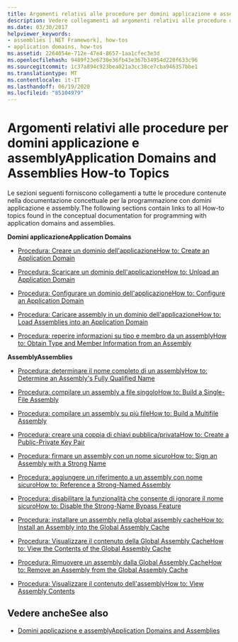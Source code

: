 ```yaml
---
title: Argomenti relativi alle procedure per domini applicazione e assembly
description: Vedere collegamenti ad argomenti relativi alle procedure disponibili nella documentazione concettuale per la programmazione con i domini applicazione e gli assembly in .NET.
ms.date: 03/30/2017
helpviewer_keywords:
- assemblies [.NET Framework], how-tos
- application domains, how-tos
ms.assetid: 2264054e-712e-47e4-8657-1aa1cfec3e3d
ms.openlocfilehash: 9489f23e6730e36fb43e367b34954d220f633c96
ms.sourcegitcommit: 1c37a894c923bea021a3cc38ce7cba946357bbe1
ms.translationtype: MT
ms.contentlocale: it-IT
ms.lasthandoff: 06/19/2020
ms.locfileid: "85104979"
---
```

# <a name="application-domains-and-assemblies-how-to-topics"></a><span data-ttu-id="3ea0d-103">Argomenti relativi alle procedure per domini applicazione e assembly</span><span class="sxs-lookup"><span data-stu-id="3ea0d-103">Application Domains and Assemblies How-to Topics</span></span>
<span data-ttu-id="3ea0d-104">Le sezioni seguenti forniscono collegamenti a tutte le procedure contenute nella documentazione concettuale per la programmazione con domini applicazione e assembly.</span><span class="sxs-lookup"><span data-stu-id="3ea0d-104">The following sections contain links to all How-to topics found in the conceptual documentation for programming with application domains and assemblies.</span></span>  
  
 <span data-ttu-id="3ea0d-105">**Domini applicazione**</span><span class="sxs-lookup"><span data-stu-id="3ea0d-105">**Application Domains**</span></span>  
  
- [<span data-ttu-id="3ea0d-106">Procedura: Creare un dominio dell'applicazione</span><span class="sxs-lookup"><span data-stu-id="3ea0d-106">How to: Create an Application Domain</span></span>](how-to-create-an-application-domain.md)  
  
- [<span data-ttu-id="3ea0d-107">Procedura: Scaricare un dominio dell'applicazione</span><span class="sxs-lookup"><span data-stu-id="3ea0d-107">How to: Unload an Application Domain</span></span>](how-to-unload-an-application-domain.md)  
  
- [<span data-ttu-id="3ea0d-108">Procedura: Configurare un dominio dell'applicazione</span><span class="sxs-lookup"><span data-stu-id="3ea0d-108">How to: Configure an Application Domain</span></span>](how-to-configure-an-application-domain.md)  
  
- [<span data-ttu-id="3ea0d-109">Procedura: Caricare assembly in un dominio dell'applicazione</span><span class="sxs-lookup"><span data-stu-id="3ea0d-109">How to: Load Assemblies into an Application Domain</span></span>](how-to-load-assemblies-into-an-application-domain.md)  
  
- [<span data-ttu-id="3ea0d-110">Procedura: reperire informazioni su tipo e membro da un assembly</span><span class="sxs-lookup"><span data-stu-id="3ea0d-110">How to: Obtain Type and Member Information from an Assembly</span></span>](../reflection-and-codedom/get-type-member-information.md)  
  
 <span data-ttu-id="3ea0d-111">**Assembly**</span><span class="sxs-lookup"><span data-stu-id="3ea0d-111">**Assemblies**</span></span>  
  
- [<span data-ttu-id="3ea0d-112">Procedura: determinare il nome completo di un assembly</span><span class="sxs-lookup"><span data-stu-id="3ea0d-112">How to: Determine an Assembly's Fully Qualified Name</span></span>](../../standard/assembly/find-fully-qualified-name.md)  
  
- [<span data-ttu-id="3ea0d-113">Procedura: compilare un assembly a file singolo</span><span class="sxs-lookup"><span data-stu-id="3ea0d-113">How to: Build a Single-File Assembly</span></span>](build-single-file-assembly.md)  
  
- [<span data-ttu-id="3ea0d-114">Procedura: compilare un assembly su più file</span><span class="sxs-lookup"><span data-stu-id="3ea0d-114">How to: Build a Multifile Assembly</span></span>](build-multifile-assembly.md)  
  
- [<span data-ttu-id="3ea0d-115">Procedura: creare una coppia di chiavi pubblica/privata</span><span class="sxs-lookup"><span data-stu-id="3ea0d-115">How to: Create a Public-Private Key Pair</span></span>](../../standard/assembly/create-public-private-key-pair.md)  
  
- [<span data-ttu-id="3ea0d-116">Procedura: firmare un assembly con un nome sicuro</span><span class="sxs-lookup"><span data-stu-id="3ea0d-116">How to: Sign an Assembly with a Strong Name</span></span>](../../standard/assembly/sign-strong-name.md)  
  
- [<span data-ttu-id="3ea0d-117">Procedura: aggiungere un riferimento a un assembly con nome sicuro</span><span class="sxs-lookup"><span data-stu-id="3ea0d-117">How to: Reference a Strong-Named Assembly</span></span>](../../standard/assembly/reference-strong-named.md)  
  
- [<span data-ttu-id="3ea0d-118">Procedura: disabilitare la funzionalità che consente di ignorare il nome sicuro</span><span class="sxs-lookup"><span data-stu-id="3ea0d-118">How to: Disable the Strong-Name Bypass Feature</span></span>](../../standard/assembly/disable-strong-name-bypass-feature.md)  
  
- [<span data-ttu-id="3ea0d-119">Procedura: installare un assembly nella global assembly cache</span><span class="sxs-lookup"><span data-stu-id="3ea0d-119">How to: Install an Assembly into the Global Assembly Cache</span></span>](install-assembly-into-gac.md)  
  
- [<span data-ttu-id="3ea0d-120">Procedura: Visualizzare il contenuto della Global Assembly Cache</span><span class="sxs-lookup"><span data-stu-id="3ea0d-120">How to: View the Contents of the Global Assembly Cache</span></span>](how-to-view-the-contents-of-the-gac.md)  
  
- [<span data-ttu-id="3ea0d-121">Procedura: Rimuovere un assembly dalla Global Assembly Cache</span><span class="sxs-lookup"><span data-stu-id="3ea0d-121">How to: Remove an Assembly from the Global Assembly Cache</span></span>](how-to-remove-an-assembly-from-the-gac.md)  
  
- [<span data-ttu-id="3ea0d-122">Procedura: Visualizzare il contenuto dell'assembly</span><span class="sxs-lookup"><span data-stu-id="3ea0d-122">How to: View Assembly Contents</span></span>](../../standard/assembly/view-contents.md)  
  
## <a name="see-also"></a><span data-ttu-id="3ea0d-123">Vedere anche</span><span class="sxs-lookup"><span data-stu-id="3ea0d-123">See also</span></span>

- [<span data-ttu-id="3ea0d-124">Domini applicazione e assembly</span><span class="sxs-lookup"><span data-stu-id="3ea0d-124">Application Domains and Assemblies</span></span>](index.md)

